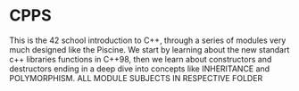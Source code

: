 # CPPS
This is the 42 school introduction to C++, through a series of modules very much designed like the Piscine.
We start by learning about the new standart c++ libraries functions in C++98, then we learn about constructors and destructors ending in a deep dive into concepts like INHERITANCE and POLYMORPHISM.
ALL MODULE SUBJECTS IN RESPECTIVE FOLDER
